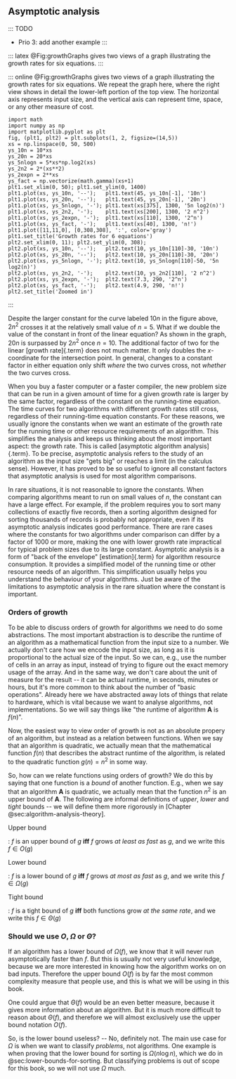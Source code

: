 
## Asymptotic analysis

::: TODO
- Prio 3: add another example
:::

::: latex
@Fig:growthGraphs gives two views of a graph illustrating the growth rates for six equations.
:::

::: online
@Fig:growthGraphs gives two views of a graph illustrating the growth rates for six equations.
We repeat the graph here, where
the right view shows in detail the lower-left portion of the top view.
The horizontal axis represents input size, and the vertical axis can
represent time, space, or any other measure of cost.

```{.matplotlib dpi=200 alt="Illustration of the growth rates for six equations"}
import math
import numpy as np
import matplotlib.pyplot as plt
fig, (plt1, plt2) = plt.subplots(1, 2, figsize=(14,5))
xs = np.linspace(0, 50, 500)
ys_10n = 10*xs
ys_20n = 20*xs
ys_5nlogn = 5*xs*np.log2(xs)
ys_2n2 = 2*(xs**2)
ys_2expn = 2**xs
ys_fact = np.vectorize(math.gamma)(xs+1)
plt1.set_xlim(0, 50); plt1.set_ylim(0, 1400)
plt1.plot(xs, ys_10n, '--');   plt1.text(45, ys_10n[-1], '10n')
plt1.plot(xs, ys_20n, '--');   plt1.text(45, ys_20n[-1], '20n')
plt1.plot(xs, ys_5nlogn, '-'); plt1.text(xs[375], 1300, '5n log2(n)')
plt1.plot(xs, ys_2n2, '-');    plt1.text(xs[200], 1300, '2 n^2')
plt1.plot(xs, ys_2expn, '-');  plt1.text(xs[110], 1300, '2^n')
plt1.plot(xs, ys_fact, '-');   plt1.text(xs[40], 1300, 'n!')
plt1.plot([11,11,0], [0,308,308], ':', color='gray')
plt1.set_title('Growth rates for 6 equations')
plt2.set_xlim(0, 11); plt2.set_ylim(0, 308);
plt2.plot(xs, ys_10n, '--');   plt2.text(10, ys_10n[110]-30, '10n')
plt2.plot(xs, ys_20n, '--');   plt2.text(10, ys_20n[110]-30, '20n')
plt2.plot(xs, ys_5nlogn, '-'); plt2.text(10, ys_5nlogn[110]-50, '5n log2(n)')
plt2.plot(xs, ys_2n2, '-');    plt2.text(10, ys_2n2[110], '2 n^2')
plt2.plot(xs, ys_2expn, '-');  plt2.text(7.3, 290, '2^n')
plt2.plot(xs, ys_fact, '-');   plt2.text(4.9, 290, 'n!')
plt2.set_title('Zoomed in')
```

:::

<!--
<inlineav id="GrowthRatesCON" src="AlgAnal/GrowthRatesCON.js" script="DataStructures/Plot.js" name="DataStructures/Plot.js AlgAnal/GrowthRatesCON" links="AlgAnal/GrowthRatesCON.css" height="450px" static/>

<inlineav id="GrowthRatesZoomCON" src="AlgAnal/GrowthRatesZoomCON.js" script="DataStructures/Plot.js" name="DataStructures/Plot.js AlgAnal/GrowthRatesZoomCON" links="AlgAnal/GrowthRatesZoomCON.css" height="420px" static/>
-->


Despite the larger constant for the curve labeled $10 n$ in the figure
above, $2 n^2$ crosses it at the relatively small value of $n = 5$. What
if we double the value of the constant in front of the linear equation?
As shown in the graph, $20 n$ is surpassed by $2 n^2$ once $n = 10$. The
additional factor of two for the linear [growth rate]{.term} does not much matter. It only doubles the $x$-coordinate
for the intersection point. In general, changes to a constant factor in
either equation only shift *where* the two curves cross, not *whether*
the two curves cross.

When you buy a faster computer or a faster compiler, the new problem
size that can be run in a given amount of time for a given growth rate
is larger by the same factor, regardless of the constant on the
running-time equation. The time curves for two algorithms with different
growth rates still cross, regardless of their running-time equation
constants. For these reasons, we usually ignore the constants when we
want an estimate of the growth rate for the running time or other
resource requirements of an algorithm. This simplifies the analysis and
keeps us thinking about the most important aspect: the growth rate. This
is called [asymptotic algorithm analysis]{.term}. To be precise, asymptotic analysis refers to the study of
an algorithm as the input size "gets big" or reaches a limit (in the
calculus sense). However, it has proved to be so useful to ignore all
constant factors that asymptotic analysis is used for most algorithm
comparisons.

In rare situations, it is not reasonable to ignore the constants. When
comparing algorithms meant to run on small values of $n$, the constant
can have a large effect. For example, if the problem requires you to
sort many collections of exactly five records, then a sorting algorithm
designed for sorting thousands of records is probably not appropriate,
even if its asymptotic analysis indicates good performance. There are
rare cases where the constants for two algorithms under comparison can
differ by a factor of 1000 or more, making the one with lower growth
rate impractical for typical problem sizes due to its large constant.
Asymptotic analysis is a form of "back of the envelope"
[estimation]{.term} for
algorithm resource consumption. It provides a simplified model of the
running time or other resource needs of an algorithm. This
simplification usually helps you understand the behaviour of your
algorithms. Just be aware of the limitations to asymptotic analysis in
the rare situation where the constant is important.


### Orders of growth

To be able to discuss orders of growth for algorithms we need to do some abstractions.
The most important abstraction is to describe the runtime of an algorithm as a mathematical function from the input size to a number.
We actually don't care how we encode the input size, as long as it is proportional to the actual size of the input.
So we can, e.g., use the number of cells in an array as input, instead of trying to figure out the exact memory usage of the array.
And in the same way, we don't care about the unit of measure for the result -- it can be actual runtime, in seconds, minutes or hours, but it's more common to think about the number of "basic operations".
Already here we have abstracted away lots of things that relate to hardware, which is vital because we want to analyse algorithms, not implementations.
So we will say things like "the runtime of algorithm $\mathbf{A}$ is $f(n)$".

Now, the easiest way to view order of growth is not as an absolute propery of an algorithm, but instead as a relation between functions.
When we say that an algorithm is quadratic, we actually mean that the mathematical function $f(n)$ that describes the abstract runtime of the algorithm, is related to the quadratic function $g(n) = n^2$ in some way.

So, how can we relate functions using orders of growth?
We do this by saying that one function is a *bound* of another function.
E.g., when we say that an algorithm $\mathbf{A}$ is quadratic, we actually mean that the function $n^2$ is an upper bound of $\mathbf{A}$.
The following are informal definitions of *upper*, *lower* and *tight* bounds -- we will define them more rigorously in [Chapter @sec:algorithm-analysis-theory].

Upper bound

: $f$ is an upper bound of $g$ **iff** $f$ grows *at least as fast* as $g$, and we write this $f\in O(g)$

Lower bound

: $f$ is a lower bound of $g$ **iff** $f$ grows *at most as fast* as $g$, and we write this $f\in\Omega(g)$

Tight bound

: $f$ is a tight bound of $g$ **iff** both functions grow *at the same rate*, and we write this $f\in\Theta(g)$


### Should we use $O$, $\Omega$ or $\Theta$?

If an algorithm has a lower bound of $\Omega(f)$, we know that it will never run asymptotically faster than $f$.
But this is usually not very useful knowledge, because we are more interested in knowing how the algorithm works on on bad inputs.
Therefore the upper bound $O(f)$ is by far the most common complexity measure that people use, and this is what we will be using in this book.

One could argue that $\Theta(f)$ would be an even better measure, because it gives more information about an algorithm.
But it is much more difficult to reason about $\Theta(f)$, and therefore we will almost exclusively use the upper bound notation $O(f)$.

So, is the lower bound useless?
-- No, definitely not.
The main use case for $\Omega$ is when we want to classify *problems*, not algorithms.
One example is when proving that the lower bound for sorting is $\Omega(n\log n)$, which we do in @sec:lower-bounds-for-sorting.
But classifying problems is out of scope for this book, so we will not use $\Omega$ much.


